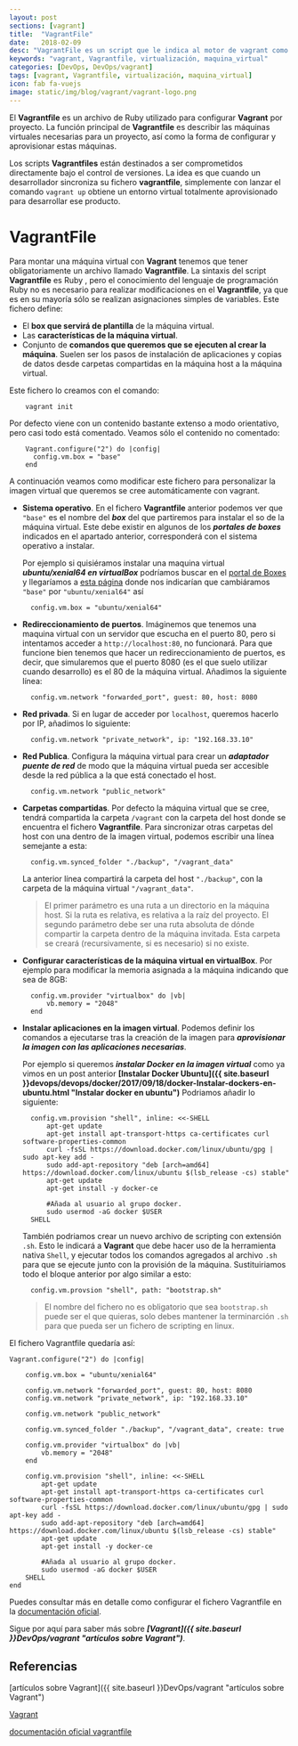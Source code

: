 ```yaml
---
layout: post
sections: [vagrant]
title:  "VagrantFile"
date:   2018-02-09
desc: "VagrantFile es un script que le indica al motor de vagrant como debe montar una máquina virtual. Los scripts Vagrantfiles están destinados a ser comprometidos directamente bajo el control de versiones. La idea es que cuando un desarrollador sincroniza su fichero vagrantfile, simplemente con lanzar el comando vagrant up obtiene un entorno virtual totalmente aprovisionado para desarrollar ese producto."
keywords: "vagrant, Vagrantfile, virtualización, maquina_virtual"
categories: [DevOps, DevOps/vagrant]
tags: [vagrant, Vagrantfile, virtualización, maquina_virtual]
icon: fab fa-vuejs
image: static/img/blog/vagrant/vagrant-logo.png
---
```


El **Vagrantfile** es un archivo de Ruby utilizado para configurar **Vagrant** por proyecto. La función principal de **Vagrantfile** es describir las máquinas virtuales necesarias para un proyecto, así como la forma de configurar y aprovisionar estas máquinas.

Los scripts **Vagrantfiles** están destinados a ser comprometidos directamente bajo el control de versiones. La idea es que cuando un desarrollador sincroniza su fichero **vagrantfile**, simplemente con lanzar el comando `vagrant up` obtiene un entorno virtual totalmente aprovisionado para desarrollar ese producto.
<!--more-->

# VagrantFile #

Para montar una máquina virtual con **Vagrant** tenemos que tener obligatoriamente un archivo llamado **Vagrantfile**. La sintaxis del script **Vagrantfile** es Ruby , pero el conocimiento del lenguaje de programación Ruby no es necesario para realizar modificaciones en el **Vagrantfile**, ya que es en su mayoría sólo se realizan asignaciones simples de variables. Este fichero define:

- El **box que servirá de plantilla** de la máquina virtual.
- Las **características de la máquina virtual**.
- Conjunto de **comandos que queremos que se ejecuten al crear la máquina**. Suelen ser los pasos de instalación de aplicaciones y copias de datos desde carpetas compartidas en la máquina host a la máquina virtual.

Este fichero lo creamos con el comando:

		vagrant init

Por defecto viene con un contenido bastante extenso a modo orientativo, pero casi todo está comentado. Veamos sólo el contenido no comentado:

		Vagrant.configure("2") do |config|
		  config.vm.box = "base"
		end

A continuación veamos como modificar este fichero para personalizar la imagen virtual que queremos se cree automáticamente con vagrant.

- **Sistema operativo**. En el fichero **Vagrantfile** anterior podemos ver que `"base"` es el nombre del ***box*** del que partiremos para instalar el so de la máquina virtual. Este debe existir en algunos de los ***portales de boxes*** indicados en el apartado anterior, corresponderá con el sistema operativo a instalar.

	Por ejemplo si quisiéramos instalar una maquina virtual ***ubuntu/xenial64 en virtualBox*** podríamos buscar en el [portal de Boxes](https://app.vagrantup.com/boxes/search) y llegaríamos a [esta página](https://app.vagrantup.com/ubuntu/boxes/xenial64 "ubuntu/xenial64") donde nos indicarían que cambiáramos `"base"` por `"ubuntu/xenial64"` así

		config.vm.box = "ubuntu/xenial64"

- **Redireccionamiento de puertos**. Imáginemos que tenemos una maquina virtual con un servidor que escucha en el puerto 80, pero si intentamos acceder a `http://localhost:80`, no funcionará. Para que funcione bien tenemos que hacer un redireccionamiento de puertos, es decir, que simularemos que el puerto 8080 (es el que suelo utilizar cuando desarrollo) es el 80 de la máquina virtual. Añadimos la siguiente línea:

		config.vm.network "forwarded_port", guest: 80, host: 8080

- **Red privada**. Si en lugar de acceder por `localhost`, queremos hacerlo por IP, añadimos lo siguiente:

		config.vm.network "private_network", ip: "192.168.33.10"

- **Red Publica**. Configura la máquina virtual para crear un ***adaptador puente de red*** de modo que la máquina virtual pueda ser accesible desde la red pública a la que está conectado el host.

		config.vm.network "public_network"

- **Carpetas compartidas**. Por defecto la máquina virtual que se cree, tendrá compartida la carpeta `/vagrant` con la carpeta del host donde se encuentra el fichero **Vagrantfile**. Para sincronizar otras carpetas del host con una dentro de la imagen virtual, podemos escribir una línea semejante a esta:

		config.vm.synced_folder "./backup", "/vagrant_data"

	La anterior línea compartirá la carpeta del host `"./backup"`, con la carpeta de la máquina virtual `"/vagrant_data"`.

	> El primer parámetro es una ruta a un directorio en la máquina host. Si la ruta es relativa, es relativa a la raíz del proyecto. El segundo parámetro debe ser una ruta absoluta de dónde compartir la carpeta dentro de la máquina invitada. Esta carpeta se creará (recursivamente, si es necesario) si no existe.

- **Configurar características de la máquina virtual en virtualBox**. Por ejemplo para modificar la memoria asignada a la máquina indicando que sea de 8GB:

		config.vm.provider "virtualbox" do |vb|
			vb.memory = "2048"
		end

- **Instalar aplicaciones en la imagen virtual**. Podemos definir los comandos a ejecutarse tras la creación de la imagen para ***aprovisionar la imagen con las aplicaciones necesarias***.

	Por ejemplo si queremos ***instalar Docker en la imagen virtual*** como ya vimos en un post anterior **[Instalar Docker Ubuntu]({{ site.baseurl }}devops/devops/docker/2017/09/18/docker-Instalar-dockers-en-ubuntu.html "Instalar docker en ubuntu")** Podriamos añadir lo siguiente:

		config.vm.provision "shell", inline: <<-SHELL
			apt-get update
			apt-get install apt-transport-https ca-certificates curl software-properties-common
			curl -fsSL https://download.docker.com/linux/ubuntu/gpg | sudo apt-key add -
			sudo add-apt-repository "deb [arch=amd64] https://download.docker.com/linux/ubuntu $(lsb_release -cs) stable"
			apt-get update
			apt-get install -y docker-ce
			
			#Añada al usuario al grupo docker.
			sudo usermod -aG docker $USER	
		SHELL

	También podriamos crear un nuevo archivo de scripting con extensión `.sh`. Esto le indicará a **Vagrant** que debe hacer uso de la herramienta nativa `Shell`, y ejecutar todos los comandos agregados al archivo `.sh`  para que se ejecute junto con la provisión de la máquina. Sustituiriamos todo el bloque anterior por algo similar a esto:

		config.vm.provsion "shell", path: "bootstrap.sh"

	> El nombre del fichero no es obligatorio que sea `bootstrap.sh` puede ser el que quieras, solo debes mantener la terminarción `.sh` para que pueda ser un fichero de scripting en linux.

El fichero Vagrantfile quedaría así:

	Vagrant.configure("2") do |config|

		config.vm.box = "ubuntu/xenial64"
		
		config.vm.network "forwarded_port", guest: 80, host: 8080
		config.vm.network "private_network", ip: "192.168.33.10"
		  
		config.vm.network "public_network"

		config.vm.synced_folder "./backup", "/vagrant_data", create: true

		config.vm.provider "virtualbox" do |vb|
			vb.memory = "2048"
		end

		config.vm.provision "shell", inline: <<-SHELL
			apt-get update
			apt-get install apt-transport-https ca-certificates curl software-properties-common
			curl -fsSL https://download.docker.com/linux/ubuntu/gpg | sudo apt-key add -
			sudo add-apt-repository "deb [arch=amd64] https://download.docker.com/linux/ubuntu $(lsb_release -cs) stable"
			apt-get update
			apt-get install -y docker-ce
			
			#Añada al usuario al grupo docker.
			sudo usermod -aG docker $USER	
		SHELL
	end

Puedes consultar más en detalle como configurar el fichero Vagrantfile en la [documentación oficial](https://www.vagrantup.com/docs/vagrantfile/ "www.vagrantup.com/docs/vagrantfile/").

Sigue por aquí para saber más sobre ***[Vagrant]({{ site.baseurl }}DevOps/vagrant "artículos sobre Vagrant")***.

## Referencias ##

[artículos sobre Vagrant]({{ site.baseurl }}DevOps/vagrant "artículos sobre Vagrant")

[Vagrant](https://www.vagrantup.com "vagrant")

[documentación oficial vagrantfile](https://www.vagrantup.com/docs/vagrantfile/ "www.vagrantup.com/docs/vagrantfile/")